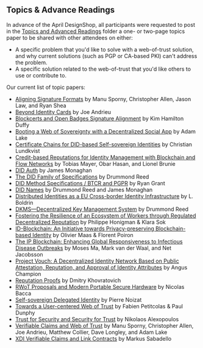 ## Topics & Advance Readings

In advance of the April DesignShop, all participants were requested to post in the [Topics and Advanced Readings](topics-and-advance-readings) folder a one- or two-page topics paper to be shared with other attendees on either:

* A specific problem that you'd like to solve with a web-of-trust solution, and why current solutions (such as PGP or CA-based PKI) can't address the problem.
*  A specific solution related to the web-of-trust that you'd like others to use or contribute to.

Our current list of topic papers:

   * [Aligning Signature Formats](SignatureFormatAlignment.md) by Manu Sporny, Christopher Allen, Jason Law, and Ryan Shea
   * [Beyond Identity Cards](Beyond-Identity-Cards.pdf) by Joe Andrieu
   * [Blockcerts and Open Badges Signature Alignment](BlockcertsAlignment.md) by Kim Hamilton Duffy
   * [Booting a Web of Sovereignty with a Decentralized Social App](Booting-a-Web-of-Sovereignty-with-a-Decentralized-Social-App.md) by Adam Lake
   * [Certificate Chains for DID-based Self-sovereign Identities](certificate_chains_dids.md) by Christian Lundkvist
   * [Credit-based Reputations for Identity Management with Blockchain and Flow Networks](Credit-based-Reputations-for-Identity-Management.md) by Tobias Mayer, Obar Hasan, and Lionel Brunie
   * [DID Auth](did-auth.md) by James Monaghan
   * [The DID Family of Specifications](did-family-of-specifications.md) by Drummond Reed
   * [DID Method Specifications / BTCR and PGPR](did-methods-btcr-pgpr.md) by Ryan Grant
   * [DID Names](did-names.md) by Drummond Reed and James Monaghan
   * [Distributed Identities as a EU Cross-border Identity Infrastructure](Levrage_EU_identities.md) by L. Boldrin
   * [DKMS—Decentralized Key Management System](dkms-decentralized-key-mgmt-system.md) by Drummond Reed
   * [Fostering the Resilience of an Ecosystem of Workers through Regulated Decentralized Reputation](Fostering-resilience.md) by Philippe Honigman & Klara Sok
   * [ID-Blockchain: An Initiative towards Privacy-preserving Blockchain-based Identity](id-blockchain.md) by Olivier Maas & Florent Poiron
   * [The IP Blockchain: Enhancing Global Responsiveness to Infectious Disease Outbreaks](RWoT_IPblockchain.md) by Moses Ma, Mark van der Waal, and Net Jacobsson
   * [Project Vouch: A Decentralized Identity Network Based on Public Attestation, Reputation, and Approval of Identity Attributes](ProjectVouch_Peer-attestation-and-reputation-based-identity.md) by Angus Champion
   * [Reputation Proofs](rep-proofs.md) by Dmitry Khovratovich
   * [RWoT Proposals and Modern Portable Secure Hardware](RWoT_proposals_and_modern_portable_secure_hardware.md) by Nicolas Bacca
   * [Self-sovereign Delegated Identity](170418_IDEAS_Paper.pdf) by Pierre Noizat
   * [Towards a User-centered Web of Trust](Towards-a-user-centered-web-of-trust.md) by Fabien Petitcolas & Paul Dunphy
   * [Trust for Security and Security for Trust](topic_alexopoulos.md) by Nikolaos Alexopoulos
   * [Verifiable Claims and Web of Trust](WoTVerifiableClaims.md) by Manu Sporny, Christopher Allen, Joe Andrieu, Matthew Collier, Dave Longley, and Adam Lake
   * [XDI Verifiable Claims and Link Contracts](xdi-verifiable-claims-link-contracts.md) by Markus Sabadello
